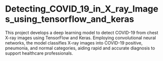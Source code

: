 # Detecting_COVID_19_in_X_ray_Images_using_tensorflow_and_keras
This project develops a deep learning model to detect COVID-19 from chest X-ray images using TensorFlow and Keras. Employing convolutional neural networks, the model classifies X-ray images into COVID-19 positive, pneumonia, and normal categories, aiding rapid and accurate diagnosis to support healthcare professionals.
